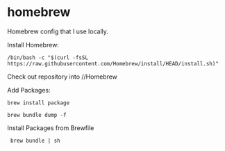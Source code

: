 # homebrew
Homebrew config that I use locally.


Install Homebrew: 

```/bin/bash -c "$(curl -fsSL https://raw.githubusercontent.com/Homebrew/install/HEAD/install.sh)"```

Check out repository into /<home>/Homebrew

Add Packages:

```brew install package```

```brew bundle dump -f```

Install Packages from Brewfile

``` brew bundle | sh```
